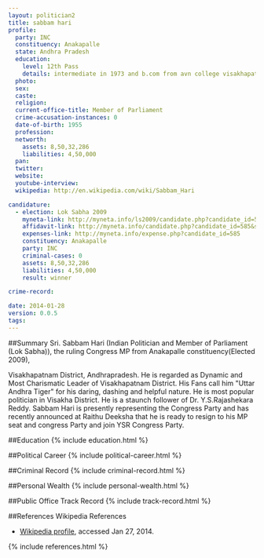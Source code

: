 ```yaml
---
layout: politician2
title: sabbam hari
profile: 
  party: INC
  constituency: Anakapalle
  state: Andhra Pradesh
  education: 
    level: 12th Pass
    details: intermediate in 1973 and b.com from avn college visakhapatnam (final year incomplete)
  photo: 
  sex: 
  caste: 
  religion: 
  current-office-title: Member of Parliament
  crime-accusation-instances: 0
  date-of-birth: 1955
  profession: 
  networth: 
    assets: 8,50,32,286
    liabilities: 4,50,000
  pan: 
  twitter: 
  website: 
  youtube-interview: 
  wikipedia: http://en.wikipedia.com/wiki/Sabbam_Hari

candidature: 
  - election: Lok Sabha 2009
    myneta-link: http://myneta.info/ls2009/candidate.php?candidate_id=585
    affidavit-link: http://myneta.info/candidate.php?candidate_id=585&scan=original
    expenses-link: http://myneta.info/expense.php?candidate_id=585
    constituency: Anakapalle 
    party: INC
    criminal-cases: 0
    assets: 8,50,32,286
    liabilities: 4,50,000
    result: winner 

crime-record: 

date: 2014-01-28
version: 0.0.5
tags: 
---
```

##Summary
Sri. Sabbam Hari (Indian Politician and Member of Parliament (Lok Sabha)), the ruling Congress MP from Anakapalle constituency(Elected 2009),

Visakhapatnam District, Andhrapradesh. He is regarded as Dynamic and Most Charismatic Leader of Visakhapatnam District. His Fans call him "Uttar Andhra Tiger" for his daring, dashing and helpful nature. He is most popular politician in Visakha District. He is a staunch follower of Dr. Y.S.Rajashekara Reddy. Sabbam Hari is presently representing the Congress Party and has recently announced at Raithu Deeksha that he is ready to resign to his MP seat and congress Party and join YSR Congress Party.


##Education
{% include education.html %}


##Political Career
{% include political-career.html %}


##Criminal Record
{% include criminal-record.html %}


##Personal Wealth
{% include personal-wealth.html %}


##Public Office Track Record
{% include track-record.html %}


##References
Wikipedia References
- [Wikipedia profile]({{page.profile.wikipedia}}), accessed Jan 27, 2014.



{% include references.html %}